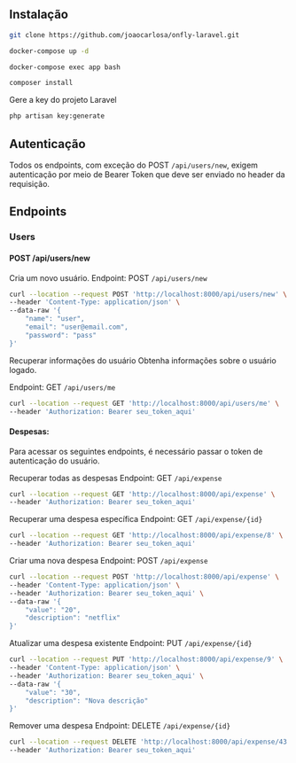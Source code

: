 ## Instalação
```sh
git clone https://github.com/joaocarlosa/onfly-laravel.git
```

```sh
docker-compose up -d
```

```sh
docker-compose exec app bash
```

```sh
composer install
```


Gere a key do projeto Laravel
```sh
php artisan key:generate
```

## Autenticação

Todos os endpoints, com exceção do POST `/api/users/new`, exigem autenticação por meio de Bearer Token que deve ser enviado no header da requisição.

## Endpoints

### Users

#### POST /api/users/new

Cria um novo usuário.
Endpoint: POST `/api/users/new`

```sh
curl --location --request POST 'http://localhost:8000/api/users/new' \
--header 'Content-Type: application/json' \
--data-raw '{
	"name": "user",
    "email": "user@email.com",
    "password": "pass"
}'

```

Recuperar informações do usuário
Obtenha informações sobre o usuário logado.

Endpoint: GET `/api/users/me`

```sh
curl --location --request GET 'http://localhost:8000/api/users/me' \
--header 'Authorization: Bearer seu_token_aqui'
```

#### Despesas:

Para acessar os seguintes endpoints, é necessário passar o token de autenticação do usuário.

Recuperar todas as despesas
Endpoint: GET `/api/expense`


```sh
curl --location --request GET 'http://localhost:8000/api/expense' \
--header 'Authorization: Bearer seu_token_aqui'
```

Recuperar uma despesa específica
Endpoint: GET `/api/expense/{id}`

```sh
curl --location --request GET 'http://localhost:8000/api/expense/8' \
--header 'Authorization: Bearer seu_token_aqui'
```


Criar uma nova despesa
Endpoint: POST `/api/expense`

```sh
curl --location --request POST 'http://localhost:8000/api/expense' \
--header 'Content-Type: application/json' \
--header 'Authorization: Bearer seu_token_aqui' \
--data-raw '{
	"value": "20",
	"description": "netflix"
}'
```

Atualizar uma despesa existente
Endpoint: PUT `/api/expense/{id}`

```sh
curl --location --request PUT 'http://localhost:8000/api/expense/9' \
--header 'Content-Type: application/json' \
--header 'Authorization: Bearer seu_token_aqui' \
--data-raw '{
	"value": "30",
	"description": "Nova descrição"
}'
```
Remover uma despesa
Endpoint: DELETE `/api/expense/{id}`

```sh
curl --location --request DELETE 'http://localhost:8000/api/expense/43' \
--header 'Authorization: Bearer seu_token_aqui'
```

